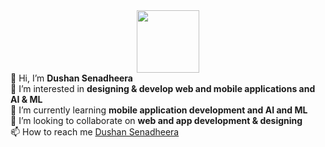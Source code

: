 <div id="header" align="center">
  <img src="https://media.giphy.com/media/M9gbBd9nbDrOTu1Mqx/giphy.gif" width="100"/>
</div>
👋 Hi, I’m <b>Dushan Senadheera</b>
<br>
👀 I’m interested in <b>designing & develop web and mobile applications and AI & ML</b>
<br>
🌱 I’m currently learning <b>mobile application development and AI and ML</b>
<br>
💞️ I’m looking to collaborate on <b>web and app development & designing</b>
<br>
📫 How to reach me <a href="https://lk.linkedin.com/in/dushan-senadheera-271638210">Dushan Senadheera</a>
